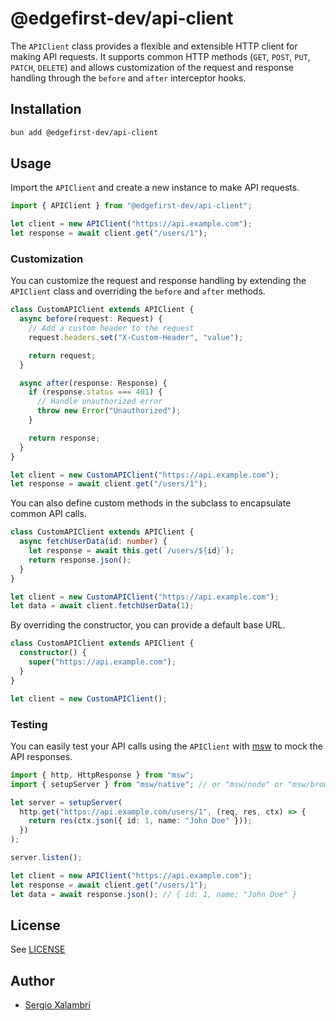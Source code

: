 # @edgefirst-dev/api-client

The `APIClient` class provides a flexible and extensible HTTP client for making API requests. It supports common HTTP methods (`GET`, `POST`, `PUT`, `PATCH`, `DELETE`) and allows customization of the request and response handling through the `before` and `after` interceptor hooks.

## Installation

```sh
bun add @edgefirst-dev/api-client
```

## Usage

Import the `APIClient` and create a new instance to make API requests.

```ts
import { APIClient } from "@edgefirst-dev/api-client";

let client = new APIClient("https://api.example.com");
let response = await client.get("/users/1");
```

### Customization

You can customize the request and response handling by extending the `APIClient` class and overriding the `before` and `after` methods.

```ts
class CustomAPIClient extends APIClient {
  async before(request: Request) {
    // Add a custom header to the request
    request.headers.set("X-Custom-Header", "value");

    return request;
  }

  async after(response: Response) {
    if (response.status === 401) {
      // Handle unauthorized error
      throw new Error("Unauthorized");
    }

    return response;
  }
}

let client = new CustomAPIClient("https://api.example.com");
let response = await client.get("/users/1");
```

You can also define custom methods in the subclass to encapsulate common API calls.

```ts
class CustomAPIClient extends APIClient {
  async fetchUserData(id: number) {
    let response = await this.get(`/users/${id}`);
    return response.json();
  }
}

let client = new CustomAPIClient("https://api.example.com");
let data = await client.fetchUserData(1);
```

By overriding the constructor, you can provide a default base URL.

```ts
class CustomAPIClient extends APIClient {
  constructor() {
    super("https://api.example.com");
  }
}

let client = new CustomAPIClient();
```

### Testing

You can easily test your API calls using the `APIClient` with [msw](https://mswjs.io/) to mock the API responses.

```ts
import { http, HttpResponse } from "msw";
import { setupServer } from "msw/native"; // or "msw/node" or "msw/browser"

let server = setupServer(
  http.get("https://api.example.com/users/1", (req, res, ctx) => {
    return res(ctx.json({ id: 1, name: "John Doe" }));
  })
);

server.listen();

let client = new APIClient("https://api.example.com");
let response = await client.get("/users/1");
let data = await response.json(); // { id: 1, name: "John Doe" }
```

## License

See [LICENSE](./LICENSE)

## Author

- [Sergio Xalambrí](https://sergiodxa.com)
